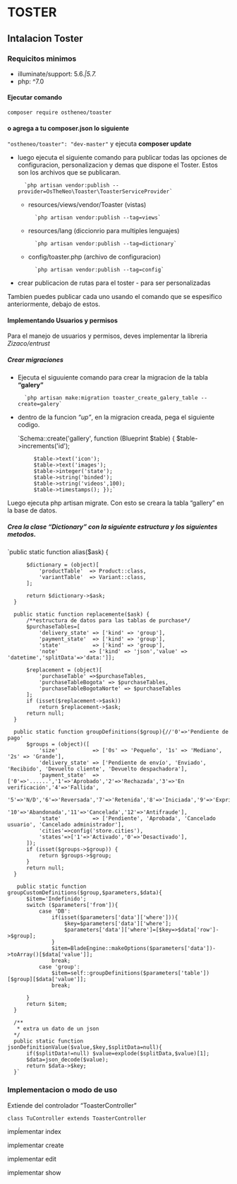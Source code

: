 # TOSTER
## Intalacion Toster

### Requicitos minimos

- illuminate/support: 5.6.*|5.7.*
- php: ^7.0

#### Ejecutar comando
 `composer require ostheneo/toaster`
 
#### o agrega a tu composer.json lo siguiente
`"ostheneo/toaster": "dev-master"`
y ejecuta **composer update**

- luego ejecuta el siguiente comando para publicar todas las opciones de configuracion, personalizacion y demas que dispone el Toster. Estos son los archivos que se publicaran.
     
        `php artisan vendor:publish --provider=OsTheNeo\Toaster\ToasterServiceProvider`
    
    - resources/views/vendor/Toaster (vistas) 
     
            `php artisan vendor:publish --tag=views`
    - resources/lang (diccionrio para multiples lenguajes)
    
            `php artisan vendor:publish --tag=dictionary`
    - config/toaster.php (archivo de configuracion)
   
            `php artisan vendor:publish --tag=config`

- crear publicacion de rutas para el toster - para ser personalizadas

Tambien puedes publicar cada uno usando el comando que se espesifico anteriormente, debajo de estos.


#### Implementando Usuarios y permisos

Para el manejo de usuarios y permisos, deves implementar la libreria _Zizaco/entrust_


##### Crear migraciones

- Ejecuta el siguuiente comando para crear la migracion de la tabla **“galery”**

        `php artisan make:migration toaster_create_galery_table --create=galery`

- dentro de la funcion _“up”_, en la migracion creada, pega el siguiente codigo.
   
    `Schema::create('gallery', function (Blueprint $table) { $table->increments('id');
           
           $table->text('icon');
           $table->text('images');
           $table->integer('state');
           $table->string('binded');
           $table->string('videos',100);
           $table->timestamps(); });`
    
 Luego ejecuta php artisan migrate. Con esto se creara la tabla “gallery” en la base de datos.
 
 ##### Crea la clase “Dictionary” con la siguiente estructura y los siguientes metodos.
 
 `public static function alias($ask) {
 
          $dictionary = (object)[
              'productTable'  => Product::class,
              'variantTable'  => Variant::class,
          ];
  
          return $dictionary->$ask;
      }
  
      public static function replacemente($ask) {
          /**estructura de datos para las tablas de purchase*/
          $purchaseTables=[
              'delivery_state' => ['kind' => 'group'],
              'payment_state'  => ['kind' => 'group'],
              'state'          => ['kind' => 'group'],
              'note'          => ['kind' => 'json','value' => 'datetime','splitData'=>'data:']];
  
          $replacement = (object)[
              'purchaseTable' =>$purchaseTables,
              'purchaseTableBogota' => $purchaseTables,
              'purchaseTableBogotaNorte' => $purchaseTables
          ];
          if (isset($replacement->$ask))
              return $replacement->$ask;
          return null;
      }
  
      public static function groupDefinitions($group){//'0'=>'Pendiente de pago'
          $groups = (object)([
              'size'           => ['0s' => 'Pequeño', '1s' => 'Mediano', '2s' => 'Grande'],
              'delivery_state' => ['Pendiente de envío', 'Enviado', 'Recibido', 'Devuelto cliente', 'Devuelto despachadora'],
              'payment_state'  => ['0'=>'......','1'=>'Aprobado','2'=>'Rechazada','3'=>'En verificación','4'=>'Fallida',
                  '5'=>'N/D','6'=>'Reversada','7'=>'Retenida','8'=>'Iniciada','9'=>'Exprirada',
                  '10'=>'Abandonada','11'=>'Cancelada','12'=>'Antifraude'],
              'state'          => ['Pendiente', 'Aprobada', 'Cancelado usuario', 'Cancelado administrador'],
              'cities'=>config('store.cities'),
              'states'=>['1'=>'Activado','0'=>'Desactivado'],
          ]);
          if (isset($groups->$group)) {
              return $groups->$group;
          }
          return null;
      }
      
       public static function groupCustomDefinitions($group,$parameters,$data){
          $item='Indefinido';
          switch ($parameters['from']){
              case 'DB':
                  if(isset($parameters['data']['where'])){
                      $key=$parameters['data']['where'];
                      $parameters['data']['where']=[$key=>$data['row']->$group];
                  }
                  $item=BladeEngine::makeOptions($parameters['data'])->toArray()[$data['value']];
                  break;
              case 'group':
                  $item=self::groupDefinitions($parameters['table'])[$group][$data['value']];
                  break;
  
          }
          return $item;
      }
      
      /**
       * extra un dato de un json
      */
      public static function jsonDefinitionValue($value,$key,$splitData=null){
          if($splitData!=null) $value=explode($splitData,$value)[1];
          $data=json_decode($value);
          return $data->$key;
      }`
      
  ### Implementacion o modo de uso
  
 Extiende del controlador “ToasterController”
  
  `class TuController extends ToasterController`
  
  impĺementar index
  
  implementar create
  
  implementar edit
  
  implementar show